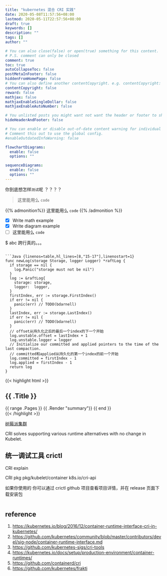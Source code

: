 ```yaml
---
title: "kubernetes 混合 CRI 实践"
date: 2020-05-08T11:57:56+08:00
lastmod: 2020-05-11T22:57:56+08:00
draft: true
keywords: []
description: ""
tags: []
author: ""

# You can also close(false) or open(true) something for this content.
# P.S. comment can only be closed
comment: true
toc: true
autoCollapseToc: false
postMetaInFooter: false
hiddenFromHomePage: false
# You can also define another contentCopyright. e.g. contentCopyright: "This is another copyright."
contentCopyright: false
reward: false
mathjax: false
mathjaxEnableSingleDollar: false
mathjaxEnableAutoNumber: false

# You unlisted posts you might want not want the header or footer to show
hideHeaderAndFooter: false

# You can enable or disable out-of-date content warning for individual post.
# Comment this out to use the global config.
#enableOutdatedInfoWarning: false

flowchartDiagrams:
  enable: false
  options: ""

sequenceDiagrams: 
  enable: false
  options: ""
---
```


你到底想怎样`测试`呢 ？？？？


> 这里能用么 `code`

{{% admonition%}}
这里能用么 `code`
{{% /admonition %}}


- [x] Write math example
- [x] Write diagram example
- [ ] 这里能用么 `code`

$ abc
跨行真的。。。
```

```Java {linenos=table,hl_lines=[8,"15-17"],linenostart=1}
func newLog(storage Storage, logger Logger) *raftLog {
  if storage == nil {
  	log.Panic("storage must not be nil")
  }
  log := &raftLog{
  	storage: storage,
  	logger:  logger,
  }
  firstIndex, err := storage.FirstIndex()
  if err != nil {
    panic(err) // TODO(bdarnell)
  }
  lastIndex, err := storage.LastIndex()
  if err != nil {
  	panic(err) // TODO(bdarnell)
  }
  // offset从持久化之后的最后一个index的下一个开始
  log.unstable.offset = lastIndex + 1
  log.unstable.logger = logger
  // Initialize our committed and applied pointers to the time of the last compaction.
  // committed和applied从持久化的第一个index的前一个开始
  log.committed = firstIndex - 1
  log.applied = firstIndex - 1
  return log
}
```

{{< highlight html >}}
<section id="main">
  <div>
   <h1 id="title">{{ .Title }}</h1>
    {{ range .Pages }}
        {{ .Render "summary"}}
    {{ end }}
  </div>
</section>
{{< /highlight >}}

[树莓派集群](../20200405-raspberry-pi-cluster)


 CRI solves supporting various runtime alternatives with no change in Kubelet.



## 统一调试工具 crictl



CRI explain


CRI pkg
pkg/kubelet/container
k8s.io/cri-api

如果你使用的
你可以通过 crictl github 项目查看项目详情，并在 release 页面下载安装包

```

```


## reference

1. https://kubernetes.io/blog/2016/12/container-runtime-interface-cri-in-kubernetes/
2. https://github.com/kubernetes/community/blob/master/contributors/devel/sig-node/container-runtime-interface.md
3. https://github.com/kubernetes-sigs/cri-tools
4. https://kubernetes.io/docs/setup/production-environment/container-runtimes/
5. https://github.com/containerd/cri
6. https://github.com/kubernetes/frakti